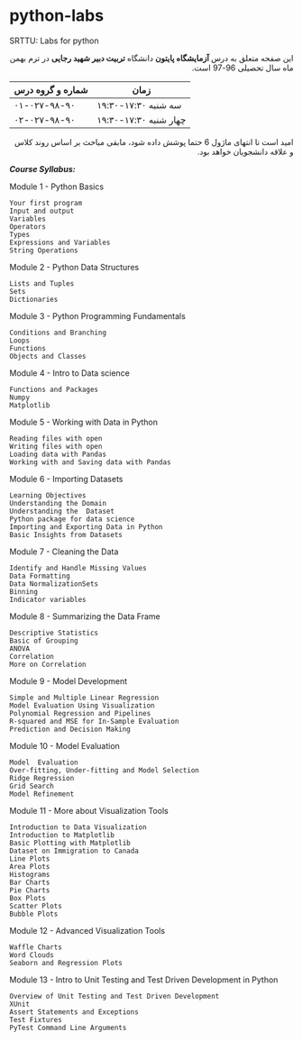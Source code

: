 # python-labs
SRTTU: Labs for python

<div dir="rtl">
    
این صفحه متعلق به درس **آزمایشگاه پایتون** دانشگاه **تربیت دبیر شهید رجایی** در ترم بهمن ماه سال تحصیلی 96-97 است.
</div>

|شماره و گروه درس|زمان|
|----|---|
| ۰۱-۰۲۷-۹۸-۹۰ |سه شنبه ۱۷:۳۰-۱۹:۳۰|
| ۰۲-۰۲۷-۹۸-۹۰ |چهار شنبه ۱۷:۳۰-۱۹:۳۰ |

<div dir="rtl">
امید است تا انتهای ماژول 6 حتما پوشش داده شود، مابقی مباحث بر اساس روند کلاس و علاقه دانشجویان خواهد بود.
</div>

***Course Syllabus:***

Module 1 - Python Basics

    Your first program
    Input and output
    Variables
    Operators
    Types
    Expressions and Variables
    String Operations

Module 2 - Python Data Structures

    Lists and Tuples
    Sets
    Dictionaries

Module 3 - Python Programming Fundamentals

    Conditions and Branching
    Loops
    Functions
    Objects and Classes

Module 4 - Intro to Data science

    Functions and Packages
    Numpy 
    Matplotlib 

Module 5 - Working with Data in Python

    Reading files with open
    Writing files with open
    Loading data with Pandas
    Working with and Saving data with Pandas


Module 6 - Importing Datasets

    Learning Objectives
    Understanding the Domain
    Understanding the  Dataset
    Python package for data science
    Importing and Exporting Data in Python
    Basic Insights from Datasets

Module 7 - Cleaning the Data

    Identify and Handle Missing Values
    Data Formatting
    Data NormalizationSets
    Binning
    Indicator variables

Module 8 - Summarizing the Data Frame

    Descriptive Statistics
    Basic of Grouping
    ANOVA
    Correlation
    More on Correlation

Module 9 - Model Development

    Simple and Multiple Linear Regression
    Model Evaluation Using Visualization
    Polynomial Regression and Pipelines
    R-squared and MSE for In-Sample Evaluation
    Prediction and Decision Making

Module 10 - Model Evaluation

    Model  Evaluation
    Over-fitting, Under-fitting and Model Selection
    Ridge Regression
    Grid Search
    Model Refinement
    
Module 11 - More about Visualization Tools

    Introduction to Data Visualization
    Introduction to Matplotlib
    Basic Plotting with Matplotlib
    Dataset on Immigration to Canada
    Line Plots
    Area Plots
    Histograms
    Bar Charts
    Pie Charts
    Box Plots
    Scatter Plots
    Bubble Plots

Module 12 - Advanced Visualization Tools

    Waffle Charts
    Word Clouds
    Seaborn and Regression Plots
    
Module 13 - Intro to Unit Testing and Test Driven Development in Python

    Overview of Unit Testing and Test Driven Development
    XUnit
    Assert Statements and Exceptions
    Test Fixtures
    PyTest Command Line Arguments 

      


